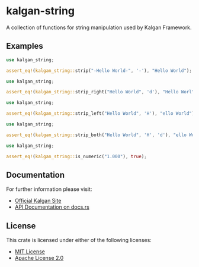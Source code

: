 # kalgan-string

A collection of functions for string manipulation used by Kalgan Framework.

## Examples
```rust
use kalgan_string;

assert_eq!(kalgan_string::strip("-Hello World-", '-'), "Hello World");
```
```rust
use kalgan_string;

assert_eq!(kalgan_string::strip_right("Hello World", 'd'), "Hello Worl");
```
```rust
use kalgan_string;

assert_eq!(kalgan_string::strip_left("Hello World", 'H'), "ello World");
```
```rust
use kalgan_string;

assert_eq!(kalgan_string::strip_both("Hello World", 'H', 'd'), "ello Worl");
```
```rust
use kalgan_string;

assert_eq!(kalgan_string::is_numeric("1.000"), true);
```
## Documentation

For further information please visit:

* [Official Kalgan Site](https://kalgan.eduardocasas.com)
* [API Documentation on docs.rs](https://docs.rs/crate/kalgan-string/latest)


## License

This crate is licensed under either of the following licenses:

* [MIT License](https://choosealicense.com/licenses/mit/)
* [Apache License 2.0](https://choosealicense.com/licenses/apache-2.0/)
